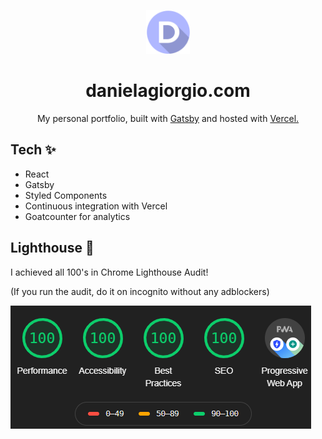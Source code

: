 <p align="center">
    <img alt="Portfolio logo" src="./src/images/logo.png" width="70" />
</p><h1 align="center">
 danielagiorgio.com
</h1> 
<p align="center">
 My personal portfolio, built with <a href="https://www.gatsbyjs.org/" target="_blank">Gatsby</a> and hosted with <a href="https://www.vercel.com/" target="_blank">Vercel.</a>
</p>

## Tech ✨

- React
- Gatsby
- Styled Components
- Continuous integration with Vercel
- Goatcounter for analytics


## Lighthouse 🚀
 I achieved all 100's in Chrome Lighthouse Audit!
 
(If you run the audit, do it on incognito without any adblockers)
    
<img alt="lighthouse audit" src="./.github/images/lh.png">
